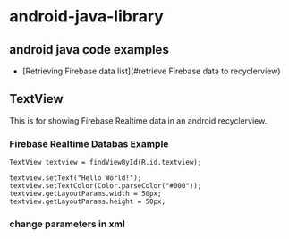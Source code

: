# android-java-library

## android java code examples
* [Retrieving Firebase data list](#retrieve Firebase data to recyclerview)

## TextView
This is for showing Firebase Realtime data in an android recyclerview.

### Firebase Realtime Databas Example

```
TextView textview = findViewById(R.id.textview);

textview.setText("Hello World!");
textview.setTextColor(Color.parseColor("#000"));
textview.getLayoutParams.width = 50px;
textview.getLayoutParams.height = 50px;
```
### change parameters in xml
